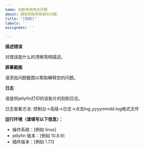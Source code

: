```yaml
---
name: 刮削失败相关问题
about: 报告刮削失败相关问题.
title: "[刮削]"
labels: ''
assignees: ''

---
```


**描述错误**

对错误是什么的清晰简明描述。

**屏幕截图**

请添加问题截图以帮助解释您的问题。

**日志**

请提供jellyfin打印的该影片的刮削日志。

日志查看方法: 控制台->高级->日志->点击log_yyyymmdd.log格式文件

**运行环境（请填写以下信息）：**

- 操作系统：[例如 linux]
- jellyfin 版本：[例如 10.8.9]
- 插件版本：[例如 1.7.1]
